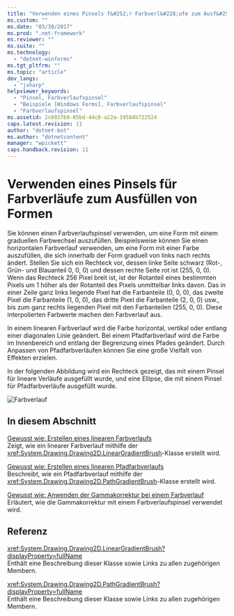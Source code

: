```yaml
---
title: "Verwenden eines Pinsels f&#252;r Farbverl&#228;ufe zum Ausf&#252;llen von Formen | Microsoft Docs"
ms.custom: ""
ms.date: "03/30/2017"
ms.prod: ".net-framework"
ms.reviewer: ""
ms.suite: ""
ms.technology: 
  - "dotnet-winforms"
ms.tgt_pltfrm: ""
ms.topic: "article"
dev_langs: 
  - "jsharp"
helpviewer_keywords: 
  - "Pinsel, Farbverlaufspinsel"
  - "Beispiele [Windows Forms], Farbverlaufspinsel"
  - "Farbverlaufspinsel"
ms.assetid: 2c6037b9-05bd-44c0-a22a-19584b722524
caps.latest.revision: 11
author: "dotnet-bot"
ms.author: "dotnetcontent"
manager: "wpickett"
caps.handback.revision: 11
---
```

# Verwenden eines Pinsels f&#252;r Farbverl&#228;ufe zum Ausf&#252;llen von Formen
Sie können einen Farbverlaufspinsel verwenden, um eine Form mit einem graduellen Farbwechsel auszufüllen.  Beispielsweise können Sie einen horizontalen Farbverlauf verwenden, um eine Form mit einer Farbe auszufüllen, die sich innerhalb der Form graduell von links nach rechts ändert.  Stellen Sie sich ein Rechteck vor, dessen linke Seite schwarz \(Rot\-, Grün\- und Blauanteil 0, 0, 0\) und dessen rechte Seite rot ist \(255, 0, 0\).  Wenn das Rechteck 256 Pixel breit ist, ist der Rotanteil eines bestimmten Pixels um 1 höher als der Rotanteil des Pixels unmittelbar links davon.  Das in einer Zeile ganz links liegende Pixel hat die Farbanteile \(0, 0, 0\), das zweite Pixel die Farbanteile \(1, 0, 0\), das dritte Pixel die Farbanteile \(2, 0, 0\) usw., bis zum ganz rechts liegenden Pixel mit den Farbanteilen \(255, 0, 0\).  Diese interpolierten Farbwerte machen den Farbverlauf aus.  
  
 In einem linearen Farbverlauf wird die Farbe horizontal, vertikal oder entlang einer diagonalen Linie geändert.  Bei einem Pfadfarbverlauf wird die Farbe im Innenbereich und entlang der Begrenzung eines Pfades geändert.  Durch Anpassen von Pfadfarbverläufen können Sie eine große Vielfalt von Effekten erzielen.  
  
 In der folgenden Abbildung wird ein Rechteck gezeigt, das mit einem Pinsel für lineare Verläufe ausgefüllt wurde, und eine Ellipse, die mit einem Pinsel für Pfadfarbverläufe ausgefüllt wurde.  
  
 ![Farbverlauf](../../../../docs/framework/winforms/advanced/media/gradient2.png "gradient2")  
  
## In diesem Abschnitt  
 [Gewusst wie: Erstellen eines linearen Farbverlaufs](../../../../docs/framework/winforms/advanced/how-to-create-a-linear-gradient.md)  
 Zeigt, wie ein linearer Farbverlauf mithilfe der <xref:System.Drawing.Drawing2D.LinearGradientBrush>\-Klasse erstellt wird.  
  
 [Gewusst wie: Erstellen eines linearen Pfadfarbverlaufs](../../../../docs/framework/winforms/advanced/how-to-create-a-path-gradient.md)  
 Beschreibt, wie ein Pfadfarbverlauf mithilfe der <xref:System.Drawing.Drawing2D.PathGradientBrush>\-Klasse erstellt wird.  
  
 [Gewusst wie: Anwenden der Gammakorrektur bei einem Farbverlauf](../../../../docs/framework/winforms/advanced/how-to-apply-gamma-correction-to-a-gradient.md)  
 Erläutert, wie die Gammakorrektur mit einem Farbverlaufspinsel verwendet wird.  
  
## Referenz  
 <xref:System.Drawing.Drawing2D.LinearGradientBrush?displayProperty=fullName>  
 Enthält eine Beschreibung dieser Klasse sowie Links zu allen zugehörigen Membern.  
  
 <xref:System.Drawing.Drawing2D.PathGradientBrush?displayProperty=fullName>  
 Enthält eine Beschreibung dieser Klasse sowie Links zu allen zugehörigen Membern.